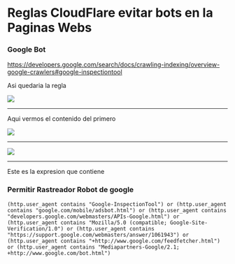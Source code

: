 # Reglas CloudFlare evitar bots en la Paginas Webs


### Google Bot
https://developers.google.com/search/docs/crawling-indexing/overview-google-crawlers#google-inspectiontool


Asi quedaria la regla

<img src="https://i.imgur.com/2zYJTFS.png" >

-- --------------------------


Aqui vermos el contenido del primero

<img src="https://i.imgur.com/4pToSxx.png" >

-- --------------------------

<img src="https://i.imgur.com/hYsv5KG.png" >

-- --------------------------



Este es la expresion que contiene

### Permitir Rastreador Robot de google
```shell
(http.user_agent contains "Google-InspectionTool") or (http.user_agent contains "google.com/mobile/adsbot.html") or (http.user_agent contains "developers.google.com/webmasters/APIs-Google.html") or (http.user_agent contains "Mozilla/5.0 (compatible; Google-Site-Verification/1.0") or (http.user_agent contains "https://support.google.com/webmasters/answer/1061943") or (http.user_agent contains "+http://www.google.com/feedfetcher.html") or (http.user_agent contains "Mediapartners-Google/2.1; +http://www.google.com/bot.html")
```
